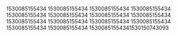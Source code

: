 1530085155434
1530085155434
1530085155434
1530085155434
1530085155434
1530085155434
1530085155434
1530085155434
1530085155434
1530085155434
1530085155434
1530085155434
1530085155434
1530085155434
15300851554341530150743093